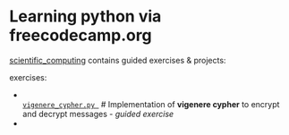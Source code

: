 # Learning python via freecodecamp.org


[scientific_computing](/scientific_computing) contains guided exercises & projects:

exercises:
  - [<code> vigenere_cypher.py </code>](scientific_computing/vigenere_cypher.py) # Implementation of **vigenere cypher** to encrypt and decrypt messages - <i>guided exercise</i>
  - 
